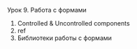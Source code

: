 Урок 9. Работа с формами

1. Controlled & Uncontrolled components
2. ref 
3. Библиотеки работы с формами